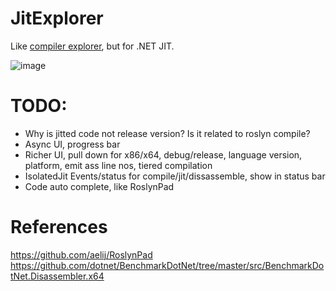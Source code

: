 # JitExplorer

Like [compiler explorer](https://godbolt.org/), but for .NET JIT.

![image](https://user-images.githubusercontent.com/12851828/86090161-71f81f80-ba5e-11ea-9d45-7fbc13bb44cc.png)

# TODO:

- Why is jitted code not release version? Is it related to roslyn compile?
- Async UI, progress bar
- Richer UI, pull down for x86/x64, debug/release, language version, platform, emit ass line nos, tiered compilation
- IsolatedJit Events/status for compile/jit/dissassemble, show in status bar
- Code auto complete, like RoslynPad


# References

https://github.com/aelij/RoslynPad
https://github.com/dotnet/BenchmarkDotNet/tree/master/src/BenchmarkDotNet.Disassembler.x64
